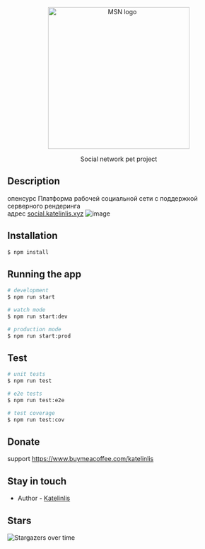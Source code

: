 <p align="center">
  <a href="http://social.katelinlis.xyz/" target="blank"><img src="https://social.katelinlis.xyz/img/Logo.svg" width="320" alt="MSN logo" /></a>
</p>
<p align="center">Social network pet project </p>

## Description
опенсурс Платформа рабочей социальной сети с поддержкой серверного рендеринга
<br/>
адрес
<a href="social.katelinlis.xyz">social.katelinlis.xyz<a/>
![image](https://user-images.githubusercontent.com/56870191/131363850-f7c4f70a-1d2b-4187-b211-a6ffcb4733cd.png)



## Installation

```bash
$ npm install
```

## Running the app

```bash
# development
$ npm run start

# watch mode
$ npm run start:dev

# production mode
$ npm run start:prod
```

## Test

```bash
# unit tests
$ npm run test

# e2e tests
$ npm run test:e2e

# test coverage
$ npm run test:cov
```

## Donate
support
https://www.buymeacoffee.com/katelinlis

## Stay in touch

- Author - [Katelinlis](https://vk.com/katelinlis)
## Stars

![Stargazers over time](https://starchart.cc/katelinlis/msnfrontend.svg)
